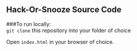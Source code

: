 ## Hack-Or-Snooze Source Code


###To run locally:   
`git clone` this repository into your folder of choice

Open `index.html` in your browser of choice.